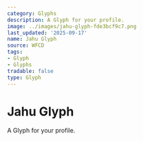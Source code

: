 ```yaml
---
category: Glyphs
description: A Glyph for your profile.
image: ../images/jahu-glyph-fde3bcf9c7.png
last_updated: '2025-09-17'
name: Jahu Glyph
source: WFCD
tags:
- Glyph
- Glyphs
tradable: false
type: Glyph
---
```


# Jahu Glyph

A Glyph for your profile.

